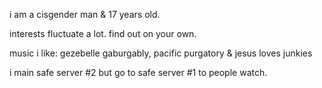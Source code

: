 i am a cisgender man & 17 years old.

interests fluctuate a lot. find out on your own.

music i like: gezebelle gaburgably, pacific purgatory & jesus loves junkies

i main safe server #2 but go to safe server #1 to people watch.
